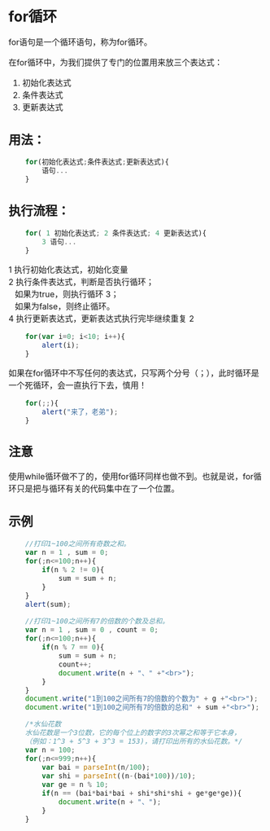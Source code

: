 # for循环
<font size=3>
for语句是一个循环语句，称为for循环。  

在for循环中，为我们提供了专门的位置用来放三个表达式：  
1. 初始化表达式
2. 条件表达式
3. 更新表达式  

## 用法： 

```javascript
    for(初始化表达式;条件表达式;更新表达式){  
        语句...  
    }
```

## 执行流程：

```javascript
    for( 1 初始化表达式; 2 条件表达式; 4 更新表达式){  
        3 语句...  
    }
```
1 执行初始化表达式，初始化变量  
2 执行条件表达式，判断是否执行循环；  
&ensp; 如果为true，则执行循环 3；  
&ensp; 如果为false，则终止循环。  
4 执行更新表达式，更新表达式执行完毕继续重复 2

```javascript
    for(var i=0; i<10; i++){
        alert(i);
    }
```

如果在for循环中不写任何的表达式，只写两个分号（；），此时循环是一个死循环，会一直执行下去，慎用！

```javascript
    for(;;){
        alert("来了，老弟");
    }
```

## 注意

使用while循环做不了的，使用for循环同样也做不到。也就是说，for循环只是把与循环有关的代码集中在了一个位置。

## 示例

```javascript
    //打印1~100之间所有奇数之和。
    var n = 1 , sum = 0;
    for(;n<=100;n++){
        if(n % 2 != 0){
            sum = sum + n;
        }               
    }
    alert(sum);
```
```javascript
    //打印1~100之间所有7的倍数的个数及总和。
    var n = 1 , sum = 0 , count = 0;
    for(;n<=100;n++){
        if(n % 7 == 0){
            sum = sum + n;
            count++;
            document.write(n + "、" +"<br>");
        }               
    }
    document.write("1到100之间所有7的倍数的个数为" + g +"<br>");
    document.write("1到100之间所有7的倍数的总和" + sum +"<br>");
```
```javascript
    /*水仙花数
    水仙花数是一个3位数，它的每个位上的数字的3次幂之和等于它本身，
    （例如：1^3 + 5^3 + 3^3 = 153)，请打印出所有的水仙花数。*/
    var n = 100;
    for(;n<=999;n++){
        var bai = parseInt(n/100);
        var shi = parseInt((n-(bai*100))/10);
        var ge = n % 10;
        if(n == (bai*bai*bai + shi*shi*shi + ge*ge*ge)){
            document.write(n + "、");
        }
    }
```
</font>